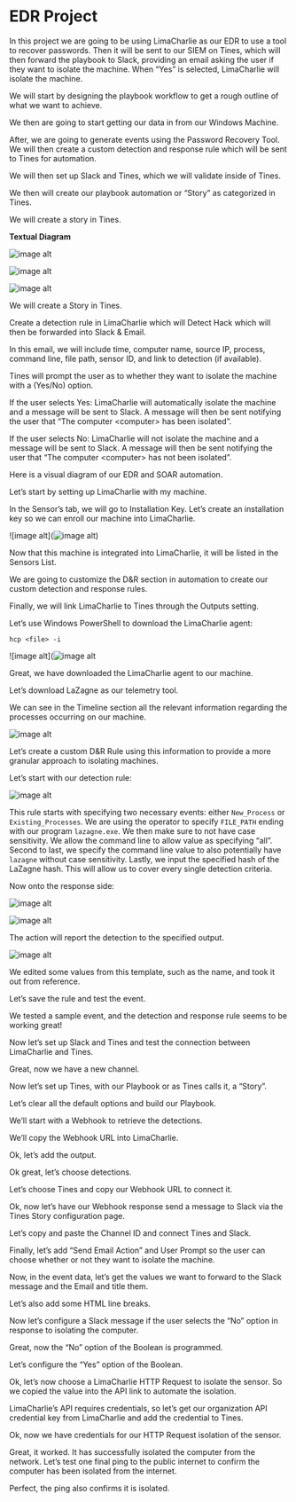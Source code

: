 <h1>EDR Project</h1>

<p>In this project we are going to be using LimaCharlie as our EDR to use a tool to recover passwords. Then it will be sent to our SIEM on Tines, which will then forward the playbook to Slack, providing an email asking the user if they want to isolate the machine. When “Yes” is selected, LimaCharlie will isolate the machine.</p>

<p>We will start by designing the playbook workflow to get a rough outline of what we want to achieve.</p>

<p>We then are going to start getting our data in from our Windows Machine.</p>

<p>After, we are going to generate events using the Password Recovery Tool. We will then create a custom detection and response rule which will be sent to Tines for automation.</p>

<p>We will then set up Slack and Tines, which we will validate inside of Tines.</p>

<p>We then will create our playbook automation or “Story” as categorized in Tines.</p>

<p>We will create a story in Tines.</p>

<p><b>Textual Diagram</b></p>

![image alt](https://github.com/seanguevaraflood/EDRProject/blob/db3561a222b33303ab5ccfe55f7754aaa11c44b5/EDR%20Project%20Diagram%201.png)

![image alt](https://github.com/seanguevaraflood/EDRProject/blob/db3561a222b33303ab5ccfe55f7754aaa11c44b5/EDR%20Project%20Diagram%202.png)

![image alt](https://github.com/seanguevaraflood/EDRProject/blob/db3561a222b33303ab5ccfe55f7754aaa11c44b5/EDR%20Project%20Diagram%203.png)

<p>We will create a Story in Tines.</p>

<p>Create a detection rule in LimaCharlie which will Detect Hack which will then be forwarded into Slack & Email.</p>

<p>In this email, we will include time, computer name, source IP, process, command line, file path, sensor ID, and link to detection (if available).</p>

<p>Tines will prompt the user as to whether they want to isolate the machine with a (Yes/No) option.</p>

<p>If the user selects Yes: LimaCharlie will automatically isolate the machine and a message will be sent to Slack. A message will then be sent notifying the user that “The computer &lt;computer&gt; has been isolated”.</p>

<p>If the user selects No: LimaCharlie will not isolate the machine and a message will be sent to Slack. A message will then be sent notifying the user that “The computer &lt;computer&gt; has not been isolated”.</p>

<p>Here is a visual diagram of our EDR and SOAR automation.</p>

<p>Let’s start by setting up LimaCharlie with my machine.</p>

<p>In the Sensor’s tab, we will go to Installation Key. Let’s create an installation key so we can enroll our machine into LimaCharlie.</p>

![image alt](![image alt](https://github.com/seanguevaraflood/EDRProject/blob/db3561a222b33303ab5ccfe55f7754aaa11c44b5/EDR%20Project%20Diagram%203.png))

<p>Now that this machine is integrated into LimaCharlie, it will be listed in the Sensors List.</p>

<p>We are going to customize the D&amp;R section in automation to create our custom detection and response rules.</p>

<p>Finally, we will link LimaCharlie to Tines through the Outputs setting.</p>

<p>Let’s use Windows PowerShell to download the LimaCharlie agent:</p>
<pre><code>hcp &lt;file&gt; -i</code></pre>

![image alt](![image alt](https://github.com/seanguevaraflood/EDRProject/blob/5a21fe7b2835cb201887a577895d144c1caeb39c/Powershell%20LimaCharle%20Download.png)

<p>Great, we have downloaded the LimaCharlie agent to our machine.</p>

<p>Let’s download LaZagne as our telemetry tool.</p>

<p>We can see in the Timeline section all the relevant information regarding the processes occurring on our machine.</p>

![image alt](https://github.com/seanguevaraflood/EDRProject/blob/5a21fe7b2835cb201887a577895d144c1caeb39c/Timeline.png)

<p>Let’s create a custom D&amp;R Rule using this information to provide a more granular approach to isolating machines.</p>

<p>Let’s start with our detection rule:</p>

![image alt](https://github.com/seanguevaraflood/EDRProject/blob/5a21fe7b2835cb201887a577895d144c1caeb39c/Detection%20Rule.png)

<p>This rule starts with specifying two necessary events: either <code>New_Process</code> or <code>Existing_Processes</code>. We are using the operator to specify <code>FILE_PATH</code> ending with our program <code>lazagne.exe</code>. We then make sure to not have case sensitivity. We allow the command line to allow value as specifying “all”. Second to last, we specify the command line value to also potentially have <code>lazagne</code> without case sensitivity. Lastly, we input the specified hash of the LaZagne hash. This will allow us to cover every single detection criteria.</p>

<p>Now onto the response side:</p>

![image alt](https://github.com/seanguevaraflood/EDRProject/blob/5a21fe7b2835cb201887a577895d144c1caeb39c/Reponse%20Rule%201.png)

![image alt](https://github.com/seanguevaraflood/EDRProject/blob/5a21fe7b2835cb201887a577895d144c1caeb39c/Reponse%20Rule%202.png)

<p>The action will report the detection to the specified output.</p>

![image alt](https://github.com/seanguevaraflood/EDRProject/blob/5a21fe7b2835cb201887a577895d144c1caeb39c/Detect%20and%20Respond%20Rule.png)

<p>We edited some values from this template, such as the name, and took it out from reference.</p>

<p>Let’s save the rule and test the event.</p>

<p>We tested a sample event, and the detection and response rule seems to be working great!</p>

<p>Now let’s set up Slack and Tines and test the connection between LimaCharlie and Tines.</p>

<p>Great, now we have a new channel.</p>

<p>Now let’s set up Tines, with our Playbook or as Tines calls it, a “Story”.</p>

<p>Let’s clear all the default options and build our Playbook.</p>

<p>We’ll start with a Webhook to retrieve the detections.</p>

<p>We’ll copy the Webhook URL into LimaCharlie.</p>

<p>Ok, let’s add the output.</p>

<p>Ok great, let’s choose detections.</p>

<p>Let’s choose Tines and copy our Webhook URL to connect it.</p>

<p>Ok, now let’s have our Webhook response send a message to Slack via the Tines Story configuration page.</p>

<p>Let’s copy and paste the Channel ID and connect Tines and Slack.</p>

<p>Finally, let’s add “Send Email Action” and User Prompt so the user can choose whether or not they want to isolate the machine.</p>

<p>Now, in the event data, let’s get the values we want to forward to the Slack message and the Email and title them.</p>

<p>Let’s also add some HTML line breaks.</p>

<p>Now let’s configure a Slack message if the user selects the “No” option in response to isolating the computer.</p>

<p>Great, now the “No” option of the Boolean is programmed.</p>

<p>Let’s configure the “Yes” option of the Boolean.</p>

<p>Ok, let’s now choose a LimaCharlie HTTP Request to isolate the sensor. So we copied the value into the API link to automate the isolation.</p>

<p>LimaCharlie’s API requires credentials, so let’s get our organization API credential key from LimaCharlie and add the credential to Tines.</p>

<p>Ok, now we have credentials for our HTTP Request isolation of the sensor.</p>

<p>Great, it worked. It has successfully isolated the computer from the network. Let’s test one final ping to the public internet to confirm the computer has been isolated from the internet.</p>

<p>Perfect, the ping also confirms it is isolated.</p>
